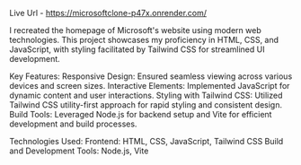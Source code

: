 Live Url - https://microsoftclone-p47x.onrender.com/

I recreated the homepage of Microsoft's website using modern web technologies. This project showcases my proficiency in HTML, CSS, and JavaScript, with styling facilitated by Tailwind CSS for 
streamlined UI development.

Key Features:
Responsive Design: Ensured seamless viewing across various devices and screen sizes.
Interactive Elements: Implemented JavaScript for dynamic content and user interactions.
Styling with Tailwind CSS: Utilized Tailwind CSS utility-first approach for rapid styling and consistent design.
Build Tools: Leveraged Node.js for backend setup and Vite for efficient development and build processes.

Technologies Used:
Frontend: HTML, CSS, JavaScript, Tailwind CSS
Build and Development Tools: Node.js, Vite
